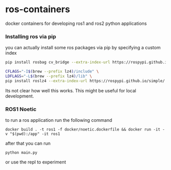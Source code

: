 # ros-containers
docker containers for developing ros1 and ros2 python applications

### Installing ros via pip
you can actually install some ros packages via pip by specifying a custom index
```bash
pip install rosbag cv_bridge --extra-index-url https://rospypi.github.io/simple/

CFLAGS="-I$(brew --prefix lz4)/include" \
LDFLAGS="-L$(brew --prefix lz4)/lib" \
pip install roslz4 --extra-index-url https://rospypi.github.io/simple/
```
Its not clear how well this works. This might be useful for local development.

### ROS1 Noetic
to run a ros application run the following command
```
docker build . -t ros1 -f docker/noetic.dockerfile && docker run -it -v "$(pwd):/app" -it ros1
```
after that you can run
```
python main.py
```
or use the repl to experiment




